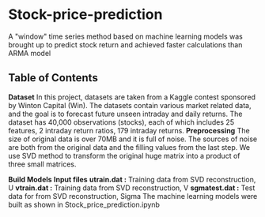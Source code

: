 # Stock-price-prediction
A "window" time series method based on machine learning models was brought up to predict stock return and achieved faster calculations than ARMA model
## Table of Contents
**Dataset**
In this project, datasets are taken from a Kaggle contest sponsored by Winton Capital (Win). The datasets contain various market related data, and the goal is to forecast future unseen intraday and daily returns. The dataset has 40,000 observations (stocks), each of which includes 25 features, 2 intraday return ratios, 179 intraday returns. 
**Preprocessing**
The size of original data is over 70MB and it is full of noise. The sources of noise are both from the original data and the filling values from the last step. We use SVD method to transform the original huge matrix into a product of three small matrices.

**Build Models**
**Input files**
**utrain.dat :** Training data from SVD reconstruction, U
**vtrain.dat :** Training data from SVD reconstruction, V
**sgmatest.dat :** Test data for from SVD reconstruction, Sigma
The machine learning models were built as shown in Stock_price_prediction.ipynb


